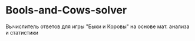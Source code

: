 # Bools-and-Cows-solver
Вычислитель ответов для игры "Быки и Коровы" на основе мат. анализа и статистики

